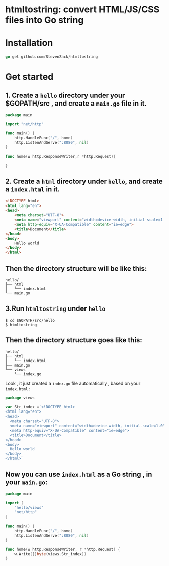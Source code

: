 # htmltostring: convert HTML/JS/CSS files into Go string

# Installation
```go 
go get github.com/StevenZack/htmltostring
```

# Get started

## 1. Create a `hello` directory under your $GOPATH/src , and create a `main.go` file in it.

```go
package main

import "net/http"

func main() {
	http.HandleFunc("/", home)
	http.ListenAndServe(":8080", nil)
}

func home(w http.ResponseWriter,r *http.Request){
	
}
```

## 2. Create a `html` directory under `hello`, and create a `index.html` in it.

```html
<!DOCTYPE html>
<html lang="en">
<head>
    <meta charset="UTF-8">
    <meta name="viewport" content="width=device-width, initial-scale=1.0">
    <meta http-equiv="X-UA-Compatible" content="ie=edge">
    <title>Document</title>
</head>
<body>
    Hello world
</body>
</html>
```

## Then the directory structure will be like this:
```shell
hello/
├── html
│   └── index.html
└── main.go
```

## 3.Run `htmltostring` under `hello`
```shell
$ cd $GOPATH/src/hello
$ htmltostring
```

## Then the directory structure goes like this:
```shell
hello/
├── html
│   └── index.html
├── main.go
└── views
    └── index.go
```

  Look , it just created a `index.go` file automatically , based on your `index.html` :
  ```go
package views

var Str_index =`<!DOCTYPE html>
<html lang="en">
<head>
    <meta charset="UTF-8">
    <meta name="viewport" content="width=device-width, initial-scale=1.0">
    <meta http-equiv="X-UA-Compatible" content="ie=edge">
    <title>Document</title>
</head>
<body>
    Hello world
</body>
</html>`
```

## Now you can use `index.html` as a Go string , in your `main.go`:
```go
package main

import (
	"hello/views"
	"net/http"
)

func main() {
	http.HandleFunc("/", home)
	http.ListenAndServe(":8080", nil)
}

func home(w http.ResponseWriter, r *http.Request) {
	w.Write([]byte(views.Str_index))
}
```
